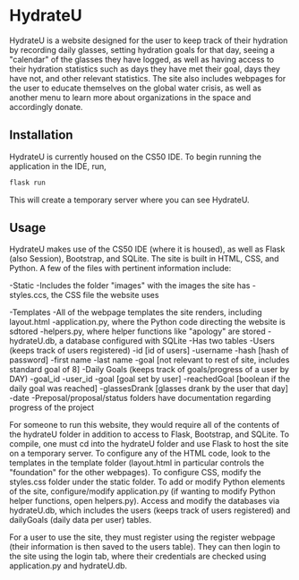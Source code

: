 # HydrateU

HydrateU is a website designed for the user to keep track of their hydration by recording daily glasses, setting hydration goals for that day, seeing a "calendar" of
the glasses they have logged, as well as having access to their hydration statistics such as days they have met their goal, days they have
not, and other relevant statistics. The site also includes webpages for the user to educate themselves on the global water crisis, as well
as another menu to learn more about organizations in the space and accordingly donate.
## Installation

HydrateU is currently housed on the CS50 IDE. To begin running the application in the IDE, run,

```bash
flask run
```
This will create a temporary server where you can see HydrateU.

## Usage

HydrateU makes use of the CS50 IDE (where it is housed), as well as Flask (also Session), Bootstrap, and SQLite. The site is built in HTML, CSS, and Python.
A few of the files with pertinent information include:

   -Static
        -Includes the folder "images" with the images the site has
        -styles.ccs, the CSS file the website uses

   -Templates
        -All of the webpage templates the site renders, including layout.html
        -application.py, where the Python code directing the website is sdtored
        -helpers.py, where helper functions like "apology" are stored
        -hydrateU.db, a database configured with SQLite
            -Has two tables
                -Users (keeps track of users registered)
                    -id [id of users]
                    -username
                    -hash [hash of password]
                    -first name
                    -last name
                    -goal [not relevant to rest of site, includes standard goal of 8]
                -Daily Goals (keeps track of goals/progress of a user by DAY)
                    -goal_id
                    -user_id
                    -goal [goal set by user]
                    -reachedGoal [boolean if the daily goal was reached]
                    -glassesDrank [glasses drank by the user that day]
                    -date
    -Preposal/proposal/status folders have documentation regarding progress of the project

For someone to run this website, they would require all of the contents of the hydrateU folder in addition to access to Flask, Bootstrap,
and SQLite. To compile, one must cd into the hydrateU folder and use Flask to host the site on a temporary server. To configure
any of the HTML code, look to the templates in the template folder (layout.html in particular controls the "foundation" for the other webpages).
To configure CSS, modify the styles.css folder under the static folder. To add or modify Python elements of the site, configure/modify application.py
(if wanting to modify Python helper functions, open helpers.py). Access and modify the databases via hydrateU.db, which includes the
users (keeps track of users registered) and dailyGoals (daily data per user) tables.

For a user to use the site, they must register using the register webpage (their information is then saved to the users table). They can then
login to the site using the login tab, where their credentials are checked using application.py and hydrateU.db.
